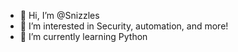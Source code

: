- 👋 Hi, I’m @Snizzles
- 👀 I’m interested in Security, automation, and more!
- 🌱 I’m currently learning Python

<!---
Snizzles/Snizzles is a ✨ special ✨ repository because its `README.md` (this file) appears on your GitHub profile.
You can click the Preview link to take a look at your changes.
--->

